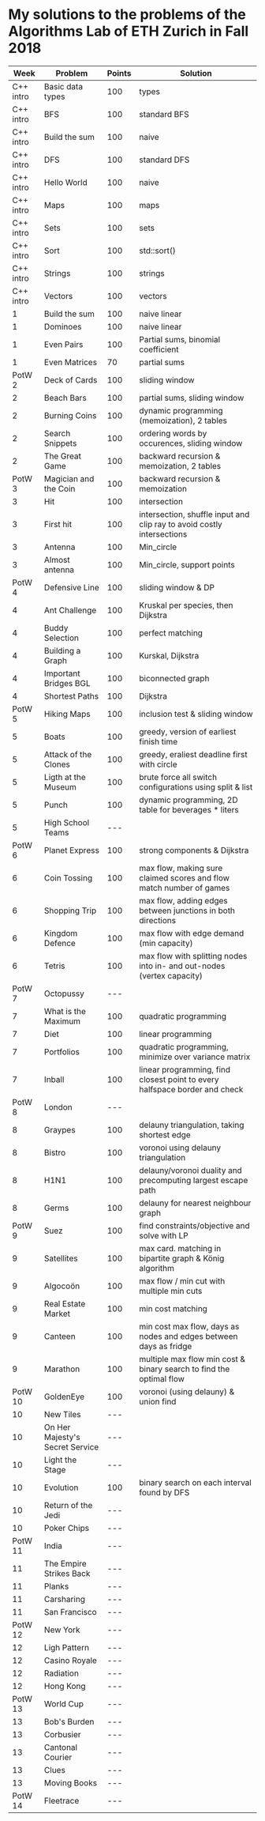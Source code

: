 # My solutions to the problems of the Algorithms Lab of ETH Zurich in Fall 2018

| Week      | Problem                         | Points | Solution                                                                   |
| --------- | ------------------------------- | ------ | -------------------------------------------------------------------------- |
| C++ intro | Basic data types                | 100    | types                                                                      |
| C++ intro | BFS                             | 100    | standard BFS                                                               |
| C++ intro | Build the sum                   | 100    | naive                                                                      |
| C++ intro | DFS                             | 100    | standard DFS                                                               |
| C++ intro | Hello World                     | 100    | naive                                                                      |
| C++ intro | Maps                            | 100    | maps                                                                       |
| C++ intro | Sets                            | 100    | sets                                                                       |
| C++ intro | Sort                            | 100    | std::sort()                                                                |
| C++ intro | Strings                         | 100    | strings                                                                    |
| C++ intro | Vectors                         | 100    | vectors                                                                    |
| 1         | Build the sum                   | 100    | naive linear                                                               |
| 1         | Dominoes                        | 100    | naive linear                                                               |
| 1         | Even Pairs                      | 100    | Partial sums, binomial coefficient                                         |
| 1         | Even Matrices                   | 70     | partial sums                                                               |
| PotW 2    | Deck of Cards                   | 100    | sliding window                                                             |
| 2         | Beach Bars                      | 100    | partial sums, sliding window                                               |
| 2         | Burning Coins                   | 100    | dynamic programming (memoization), 2 tables                                |
| 2         | Search Snippets                 | 100    | ordering words by occurences, sliding window                               |
| 2         | The Great Game                  | 100    | backward recursion & memoization, 2 tables                                 |
| PotW 3    | Magician and the Coin           | 100    | backward recursion & memoization                                           |
| 3         | Hit                             | 100    | intersection                                                               |
| 3         | First hit                       | 100    | intersection, shuffle input and clip ray to avoid costly intersections     |
| 3         | Antenna                         | 100    | Min_circle                                                                 |
| 3         | Almost antenna                  | 100    | Min_circle, support points                                                 |
| PotW 4    | Defensive Line                  | 100    | sliding window & DP                                                        |
| 4         | Ant Challenge                   | 100    | Kruskal per species, then Dijkstra                                         |
| 4         | Buddy Selection                 | 100    | perfect matching                                                           |
| 4         | Building a Graph                | 100    | Kurskal, Dijkstra                                                          |
| 4         | Important Bridges BGL           | 100    | biconnected graph                                                          |
| 4         | Shortest Paths                  | 100    | Dijkstra                                                                   |
| PotW 5    | Hiking Maps                     | 100    | inclusion test & sliding window                                            |
| 5         | Boats                           | 100    | greedy, version of earliest finish time                                    |
| 5         | Attack of the Clones            | 100    | greedy, eraliest deadline first with circle                                |
| 5         | Ligth at the Museum             | 100    | brute force all switch configurations using split & list                   |
| 5         | Punch                           | 100    | dynamic programming, 2D table for beverages * liters                       |
| 5         | High School Teams               | ---    |                                                                            |
| PotW 6    | Planet Express                  | 100    | strong components & Dijkstra                                               |
| 6         | Coin Tossing                    | 100    | max flow, making sure claimed scores and flow match number of games        |
| 6         | Shopping Trip                   | 100    | max flow, adding edges between junctions in both directions                |
| 6         | Kingdom Defence                 | 100    | max flow with edge demand (min capacity)                                   |
| 6         | Tetris                          | 100    | max flow with splitting nodes into in- and out-nodes (vertex capacity)     |
| PotW 7    | Octopussy                       | ---    |                                                                            |
| 7         | What is the Maximum             | 100    | quadratic programming                                                      |
| 7         | Diet                            | 100    | linear programming                                                         |
| 7         | Portfolios                      | 100    | quadratic programming, minimize over variance matrix                       |
| 7         | Inball                          | 100    | linear programming, find closest point to every halfspace border and check |
| PotW 8    | London                          | ---    |                                                                            |
| 8         | Graypes                         | 100    | delauny triangulation, taking shortest edge                                |
| 8         | Bistro                          | 100    | voronoi using delauny triangulation                                        |
| 8         | H1N1                            | 100    | delauny/voronoi duality and precomputing largest escape path               |
| 8         | Germs                           | 100    | delauny for nearest neighbour graph                                        |
| PotW 9    | Suez                            | 100    | find constraints/objective and solve with LP                               |
| 9         | Satellites                      | 100    | max card. matching in bipartite graph & König algorithm                    |
| 9         | Algocoön                        | 100    | max flow / min cut with multiple min cuts                                  |
| 9         | Real Estate Market              | 100    | min cost matching                                                          |
| 9         | Canteen                         | 100    | min cost max flow, days as nodes and edges between days as fridge          |
| 9         | Marathon                        | 100    | multiple max flow min cost & binary search to find the optimal flow        |
| PotW 10   | GoldenEye                       | 100    | voronoi (using delauny) & union find                                       |
| 10        | New Tiles                       | ---    |                                                                            |
| 10        | On Her Majesty's Secret Service | ---    |                                                                            |
| 10        | Light the Stage                 | ---    |                                                                            |
| 10        | Evolution                       | 100    | binary search on each interval found by DFS                                |
| 10        | Return of the Jedi              | ---    |                                                                            |
| 10        | Poker Chips                     | ---    |                                                                            |
| PotW 11   | India                           | ---    |                                                                            |
| 11        | The Empire Strikes Back         | ---    |                                                                            |
| 11        | Planks                          | ---    |                                                                            |
| 11        | Carsharing                      | ---    |                                                                            |
| 11        | San Francisco                   | ---    |                                                                            |
| PotW 12   | New York                        | ---    |                                                                            |
| 12        | Ligh Pattern                    | ---    |                                                                            |
| 12        | Casino Royale                   | ---    |                                                                            |
| 12        | Radiation                       | ---    |                                                                            |
| 12        | Hong Kong                       | ---    |                                                                            |
| PotW 13   | World Cup                       | ---    |                                                                            |
| 13        | Bob's Burden                    | ---    |                                                                            |
| 13        | Corbusier                       | ---    |                                                                            |
| 13        | Cantonal Courier                | ---    |                                                                            |
| 13        | Clues                           | ---    |                                                                            |
| 13        | Moving Books                    | ---    |                                                                            |
| PotW 14   | Fleetrace                       | ---    |                                                                            |